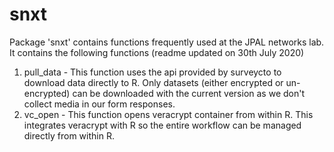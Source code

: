 # snxt
Package 'snxt' contains functions frequently used at the JPAL networks lab. It contains the following functions (readme updated on 30th July 2020)

1. pull_data - This function uses the api provided by surveycto to download data directly to R. Only datasets (either encrypted or un-encrypted) can be downloaded with the current version as we don't collect media in our form responses.
2. vc_open - This function opens veracrypt container from within R. This integrates veracrypt with R so the entire workflow can be managed directly from within R.
